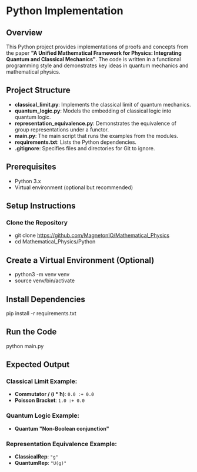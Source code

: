 # Python Implementation

## Overview

This Python project provides implementations of proofs and concepts from the paper **"A Unified Mathematical Framework for Physics: Integrating Quantum and Classical Mechanics"**. The code is written in a functional programming style and demonstrates key ideas in quantum mechanics and mathematical physics.

## Project Structure

- **classical_limit.py**: Implements the classical limit of quantum mechanics.
- **quantum_logic.py**: Models the embedding of classical logic into quantum logic.
- **representation_equivalence.py**: Demonstrates the equivalence of group representations under a functor.
- **main.py**: The main script that runs the examples from the modules.
- **requirements.txt**: Lists the Python dependencies.
- **.gitignore**: Specifies files and directories for Git to ignore.

## Prerequisites

- Python 3.x
- Virtual environment (optional but recommended)

## Setup Instructions

### Clone the Repository

- git clone https://github.com/MagnetonIO/Mathematical_Physics
- cd Mathematical_Physics/Python

## Create a Virtual Environment (Optional)

- python3 -m venv venv
- source venv/bin/activate

## Install Dependencies

pip install -r requirements.txt

## Run the Code

python main.py

## Expected Output

### Classical Limit Example:
- **Commutator / (i * ħ)**: `0.0 :+ 0.0`
- **Poisson Bracket**: `1.0 :+ 0.0`

### Quantum Logic Example:
- **Quantum "Non-Boolean conjunction"**

### Representation Equivalence Example:
- **ClassicalRep**: `"g"`
- **QuantumRep**: `"U(g)"`
